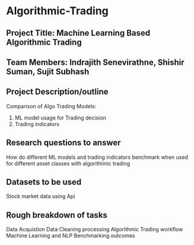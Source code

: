 # Algorithmic-Trading

## Project Title: Machine Learning Based Algorithmic Trading

## Team Members: Indrajith Senevirathne, Shishir Suman, Sujit Subhash

## Project Description/outline
Comparison of Algo Trading Models: 
1) ML model usage for Trading decision
2) Trading indicators

## Research questions to answer
How do different ML models and trading indicators benchmark when used for different asset classes with algorithimic trading

## Datasets to be used
Stock market data using Api

## Rough breakdown  of tasks
Data Acquistion
Data Cleaning processing
Algorithmic Trading workflow
Machine Learning and NLP
Benchmarking outcomes

